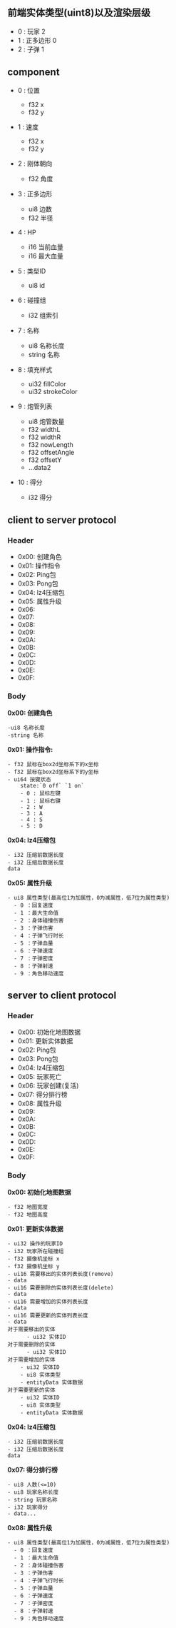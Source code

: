 ## 前端实体类型(uint8)以及渲染层级
- 0 : 玩家 2
- 1 : 正多边形 0 
- 2 : 子弹 1

## component

- 0 : 位置
  - f32 x
  - f32 y
- 1 : 速度
  - f32 x
  - f32 y

- 2 : 刚体朝向
  - f32 角度

- 3 : 正多边形
  - ui8 边数
  - f32 半径
- 4 : HP
  - i16 当前血量
  - i16 最大血量
- 5 : 类型ID
  - ui8 id 
- 6 : 碰撞组
  - i32 组索引
- 7 : 名称
  - ui8 名称长度
  - string 名称
- 8 : 填充样式
  - ui32 fillColor
  - ui32 strokeColor
- 9 : 炮管列表
  - ui8 炮管数量
  - f32 widthL
  - f32 widthR
  - f32 nowLength
  - f32 offsetAngle
  - f32 offsetY
  - ...data2
- 10 : 得分
  - i32 得分

## client to server protocol

### Header
- 0x00: 创建角色
- 0x01: 操作指令
- 0x02: Ping包
- 0x03: Pong包
- 0x04: lz4压缩包
- 0x05: 属性升级
- 0x06:
- 0x07:
- 0x08:
- 0x09:
- 0x0A:
- 0x0B:
- 0x0C:
- 0x0D:
- 0x0E:
- 0x0F:

### Body
**0x00: 创建角色**
```
-ui8 名称长度
-string 名称
```
**0x01: 操作指令:**

```
- f32 鼠标在box2d坐标系下的x坐标
- f32 鼠标在box2d坐标系下的y坐标
- ui64 按键状态
    state:`0 off` `1 on`
    - 0 : 鼠标左键
    - 1 : 鼠标右键
    - 2 : W
    - 3 : A
    - 4 : S
    - 5 : D
```
**0x04: lz4压缩包**
```
- i32 压缩前数据长度
- i32 压缩后数据长度
data
```
**0x05: 属性升级**
```
- ui8 属性类型(最高位1为加属性，0为减属性，低7位为属性类型)
  - 0 ：回复速度
  - 1 ：最大生命值
  - 2 ：身体碰撞伤害
  - 3 ：子弹伤害
  - 4 ：子弹飞行时长
  - 5 ：子弹血量
  - 6 ：子弹速度
  - 7 ：子弹密度
  - 8 ：子弹射速
  - 9 ：角色移动速度
```
## server to client protocol
### Header
- 0x00: 初始化地图数据
- 0x01: 更新实体数据
- 0x02: Ping包
- 0x03: Pong包 
- 0x04: lz4压缩包
- 0x05: 玩家死亡
- 0x06: 玩家创建(复活)
- 0x07: 得分排行榜
- 0x08: 属性升级
- 0x09:
- 0x0A:
- 0x0B:
- 0x0C:
- 0x0D:
- 0x0E:
- 0x0F:

### Body

**0x00: 初始化地图数据**

```
- f32 地图宽度
- f32 地图高度
```

**0x01: 更新实体数据**

```
- ui32 操作的玩家ID
- i32 玩家所在碰撞组
- f32 摄像机坐标 x
- f32 摄像机坐标 y
- ui16 需要移出的实体列表长度(remove)
- data
- ui16 需要删除的实体列表长度(delete)
- data
- ui16 需要增加的实体列表长度
- data
- ui16 需要更新的实体列表长度
- data
对于需要移出的实体
	  - ui32 实体ID
对于需要删除的实体
	  - ui32 实体ID
对于需要增加的实体
    - ui32 实体ID
    - ui8 实体类型
    - entityData 实体数据
对于需要更新的实体
    - ui32 实体ID
    - ui8 实体类型
    - entityData 实体数据
```
**0x04: lz4压缩包**
```
- i32 压缩前数据长度
- i32 压缩后数据长度
data
```
**0x07: 得分排行榜**
```
- ui8 人数(<=10)
- ui8 玩家名称长度
- string 玩家名称
- i32 玩家得分
- data...
```

**0x08: 属性升级**
```
- ui8 属性类型(最高位1为加属性，0为减属性，低7位为属性类型)
  - 0 ：回复速度
  - 1 ：最大生命值
  - 2 ：身体碰撞伤害
  - 3 ：子弹伤害
  - 4 ：子弹飞行时长
  - 5 ：子弹血量
  - 6 ：子弹速度
  - 7 ：子弹密度
  - 8 ：子弹射速
  - 9 ：角色移动速度
```